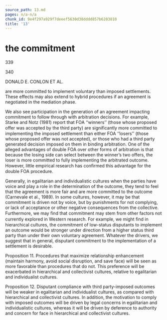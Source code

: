 ```yaml
---
source_path: 13.md
pages: n/a-n/a
chunk_id: 9e4f297a929f7deeef5630d38dddd857b6203810
title: '13'
---
```

# the commitment

339

340

DONALD E. CONLON ET AL.

are more committed to implement voluntary than imposed settlements. These effects may also extend to hybrid procedures if an agreement is negotiated in the mediation phase.

We also see participation in the generation of an agreement impacting commitment to follow through with arbitration decisions. For example, Starke and Notz (1981) report that FOA ‘‘winners’’ (those whose proposed offer was accepted by the third party) are signiﬁcantly more committed to implementing the imposed settlement than either FOA ‘‘losers’’ (those whose proposed offer was not accepted), or those who had a third party generated decision imposed on them in binding arbitration. One of the alleged advantages of double FOA over other forms of arbitration is that because the losing side can select between the winner’s two offers, the loser is more committed to fully implementing the arbitrated outcome. However, little empirical research has conﬁrmed this advantage for the double FOA procedure.

Generally, in egalitarian and individualistic cultures when the parties have voice and play a role in the determination of the outcome, they tend to feel that the agreement is more fair and are more committed to the outcome (Carnevale et al., 1989). In some cultures, however, it may be that commitment is driven not by voice, but by punishments for not complying, or lack of acceptance or other negative consequences from the collective. Furthermore, we may ﬁnd that commitment may stem from other factors not currently explored in Western research. For example, we might ﬁnd in hierarchical cultures, the commitment of low-status disputants to implement an outcome would be stronger under direction from a higher status third party than under their own voluntary agreement. Whatever the drivers, we suggest that in general, disputant commitment to the implementation of a settlement is desirable.

Proposition 11. Procedures that maximize relationship enhancement (maintain harmony, avoid social disruption, and save face) will be seen as more favorable than procedures that do not. This preference will be exacerbated in hierarchical and collectivist cultures, relative to egalitarian and individualist cultures.

Proposition 12. Disputant compliance with third party-imposed outcomes will be weaker in egalitarian and individualist cultures, as compared with hierarchical and collectivist cultures. In addition, the motivation to comply with imposed outcomes will be driven by legal concerns in egalitarian and individualistic cultures, whereas it will be driven by deference to authority and concern for face in hierarchical and collectivist cultures.
